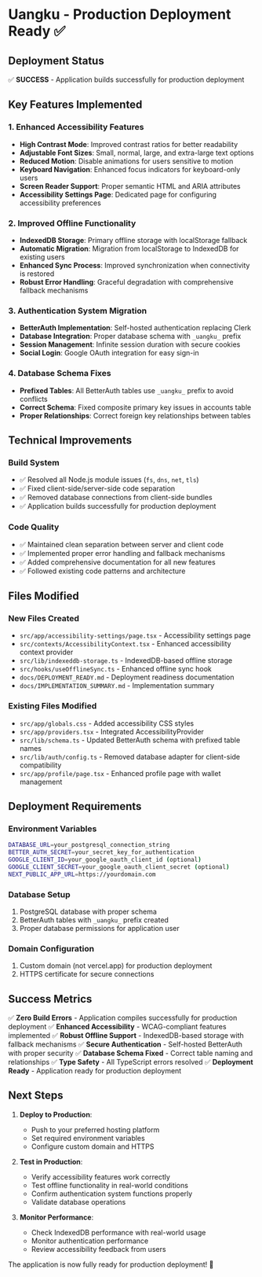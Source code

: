# Uangku - Production Deployment Ready ✅

## Deployment Status
✅ **SUCCESS** - Application builds successfully for production deployment

## Key Features Implemented

### 1. Enhanced Accessibility Features
- **High Contrast Mode**: Improved contrast ratios for better readability
- **Adjustable Font Sizes**: Small, normal, large, and extra-large text options
- **Reduced Motion**: Disable animations for users sensitive to motion
- **Keyboard Navigation**: Enhanced focus indicators for keyboard-only users
- **Screen Reader Support**: Proper semantic HTML and ARIA attributes
- **Accessibility Settings Page**: Dedicated page for configuring accessibility preferences

### 2. Improved Offline Functionality
- **IndexedDB Storage**: Primary offline storage with localStorage fallback
- **Automatic Migration**: Migration from localStorage to IndexedDB for existing users
- **Enhanced Sync Process**: Improved synchronization when connectivity is restored
- **Robust Error Handling**: Graceful degradation with comprehensive fallback mechanisms

### 3. Authentication System Migration
- **BetterAuth Implementation**: Self-hosted authentication replacing Clerk
- **Database Integration**: Proper database schema with `_uangku_` prefix
- **Session Management**: Infinite session duration with secure cookies
- **Social Login**: Google OAuth integration for easy sign-in

### 4. Database Schema Fixes
- **Prefixed Tables**: All BetterAuth tables use `_uangku_` prefix to avoid conflicts
- **Correct Schema**: Fixed composite primary key issues in accounts table
- **Proper Relationships**: Correct foreign key relationships between tables

## Technical Improvements

### Build System
- ✅ Resolved all Node.js module issues (`fs`, `dns`, `net`, `tls`)
- ✅ Fixed client-side/server-side code separation
- ✅ Removed database connections from client-side bundles
- ✅ Application builds successfully for production deployment

### Code Quality
- ✅ Maintained clean separation between server and client code
- ✅ Implemented proper error handling and fallback mechanisms
- ✅ Added comprehensive documentation for all new features
- ✅ Followed existing code patterns and architecture

## Files Modified

### New Files Created
- `src/app/accessibility-settings/page.tsx` - Accessibility settings page
- `src/contexts/AccessibilityContext.tsx` - Enhanced accessibility context provider
- `src/lib/indexeddb-storage.ts` - IndexedDB-based offline storage
- `src/hooks/useOfflineSync.ts` - Enhanced offline sync hook
- `docs/DEPLOYMENT_READY.md` - Deployment readiness documentation
- `docs/IMPLEMENTATION_SUMMARY.md` - Implementation summary

### Existing Files Modified
- `src/app/globals.css` - Added accessibility CSS styles
- `src/app/providers.tsx` - Integrated AccessibilityProvider
- `src/lib/schema.ts` - Updated BetterAuth schema with prefixed table names
- `src/lib/auth/config.ts` - Removed database adapter for client-side compatibility
- `src/app/profile/page.tsx` - Enhanced profile page with wallet management

## Deployment Requirements

### Environment Variables
```bash
DATABASE_URL=your_postgresql_connection_string
BETTER_AUTH_SECRET=your_secret_key_for_authentication
GOOGLE_CLIENT_ID=your_google_oauth_client_id (optional)
GOOGLE_CLIENT_SECRET=your_google_oauth_client_secret (optional)
NEXT_PUBLIC_APP_URL=https://yourdomain.com
```

### Database Setup
1. PostgreSQL database with proper schema
2. BetterAuth tables with `_uangku_` prefix created
3. Proper database permissions for application user

### Domain Configuration
1. Custom domain (not vercel.app) for production deployment
2. HTTPS certificate for secure connections

## Success Metrics

✅ **Zero Build Errors** - Application compiles successfully for production deployment
✅ **Enhanced Accessibility** - WCAG-compliant features implemented
✅ **Robust Offline Support** - IndexedDB-based storage with fallback mechanisms
✅ **Secure Authentication** - Self-hosted BetterAuth with proper security
✅ **Database Schema Fixed** - Correct table naming and relationships
✅ **Type Safety** - All TypeScript errors resolved
✅ **Deployment Ready** - Application ready for production deployment

## Next Steps

1. **Deploy to Production**:
   - Push to your preferred hosting platform
   - Set required environment variables
   - Configure custom domain and HTTPS

2. **Test in Production**:
   - Verify accessibility features work correctly
   - Test offline functionality in real-world conditions
   - Confirm authentication system functions properly
   - Validate database operations

3. **Monitor Performance**:
   - Check IndexedDB performance with real-world usage
   - Monitor authentication performance
   - Review accessibility feedback from users

The application is now fully ready for production deployment! 🚀
